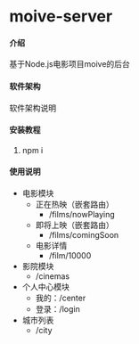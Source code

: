 # moive-server

#### 介绍
基于Node.js电影项目moive的后台

#### 软件架构
软件架构说明


#### 安装教程

1.  npm i

#### 使用说明

- 电影模块
  - 正在热映（嵌套路由）
    - /films/nowPlaying
  - 即将上映（嵌套路由）
    - /films/comingSoon
  - 电影详情
    - /film/10000
- 影院模块
  - /cinemas
- 个人中心模块
  - 我的：/center
  - 登录：/login
- 城市列表
  - /city
